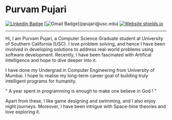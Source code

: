 # Purvam Pujari

[![Linkedin Badge](https://img.shields.io/badge/-purvampujari-blue?style=flat-square&logo=Linkedin&logoColor=white&link=https://www.linkedin.com/in/purvampujari/)](https://www.linkedin.com/in/purvampujari/) 
[![Gmail Badge](https://img.shields.io/badge/-ppujari@usc.edu-c14438?style=flat-square&logo=Gmail&logoColor=white&link="mailto:ppujari@usc.edu")](ppujari@usc.edu)
[![Website shields.io](https://img.shields.io/website-purvampujari.github.io-down-green-red/http/shields.io.svg)](https://purvampujari.github.io/)

---


Hi, I am Purvam Pujari, a Computer Science Graduate student at University of Southern California (USC). I love problem solving, and hence I have been involved in developing solutions to address real-world problems using software development. Recently, I have been fascinated with Artifical Intelligence and hope to dive deeper into it.

I have done my Undergrad in Computer Engineering from University of Mumbai. I hope to realise my long-term career goal of building truly intelligent programs for humanity.

" A year spent in programming is enough to make one believe in God ! "

Apart from these, I like game designing and swimming, and I also enjoy night journeys. Moreover, I have been intrigue with Space-time theories and love exploring it.

<!--
**PurvamPujari/PurvamPujari** is a ✨ _special_ ✨ repository because its `README.md` (this file) appears on your GitHub profile.

Here are some ideas to get you started:

- 🔭 I’m currently working on ...
- 🌱 I’m currently learning ...
- 👯 I’m looking to collaborate on ...
- 🤔 I’m looking for help with ...
- 💬 Ask me about ...
- 📫 How to reach me: ...
- 😄 Pronouns: ...
- ⚡ Fun fact: ...
-->
